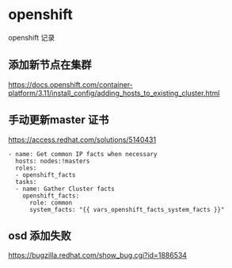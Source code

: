 # openshift
openshift 记录

## 添加新节点在集群
https://docs.openshift.com/container-platform/3.11/install_config/adding_hosts_to_existing_cluster.html

## 手动更新master 证书
https://access.redhat.com/solutions/5140431

```
- name: Get common IP facts when necessary
  hosts: nodes:!masters
  roles:
  - openshift_facts
  tasks:
  - name: Gather Cluster facts
    openshift_facts:
      role: common
      system_facts: "{{ vars_openshift_facts_system_facts }}"
```

## osd 添加失败
https://bugzilla.redhat.com/show_bug.cgi?id=1886534
